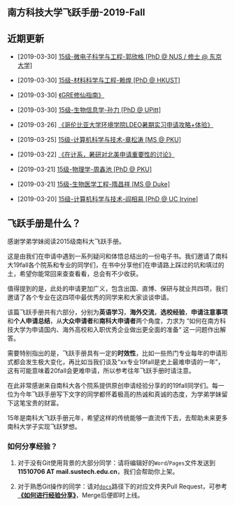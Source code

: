 ## 南方科技大学飞跃手册-2019-Fall

## 近期更新

  - [2019-03-30] [15级-微电子科学与工程-郭欣格 \[PhD @ NUS / 修士 @ 东京大学\]](个人申请总结/电子与电气工程系/微电子科学与工程/[SG_JP]-15-郭欣格.md)

  - [2019-03-30] [15级-材料科学与工程-赖煌 \[PhD @ HKUST\]](个人申请总结/材料科学与工程系/[HK]-15-赖煌.md)

  - [2019-03-30] [《GRE修仙指南》](英语学习/GRE/GRE修仙指南-15级-张孜晟.md)

  - [2019-03-30] [15级-生物信息学-孙力 \[PhD @ UPitt\]](个人申请总结/生物系/生物信息学/[US]-15-孙力.md)

  - [2019-03-26] [《哥伦比亚大学环境学院LDEO暑期实习申请攻略+体验》](海外交流/暑研/哥伦比亚大学环境学院LDEO暑期实习申请攻略+体验.md)

  - [2019-03-25] [15级-计算机科学与技术-章松涛 \[MS @ PKU\]](个人申请总结/计算机科学与工程系/[CN]-15-章松涛.md)

  - [2019-03-22] [《在计系，暑研对北美申请重要性的讨论》](海外交流/暑研/在计系，暑研对北美申请重要性的讨论.md)

  - [2019-03-21] [15级-物理学-周鑫池 \[PhD @ PKU\]](个人申请总结/物理系/物理学/[CN]-15-周鑫池.md)

  - [2019-03-21] [15级-生物医学工程-隋昌祥 \[MS @ Duke\]](个人申请总结/生物医学工程系/[US]-15-隋昌祥.md)

  - [2019-03-20] [15级-计算机科学与技术-阎相易 \[PhD @ UC Irvine\]](个人申请总结/计算机科学与工程系/[US]-15-阎相易.md)

## 飞跃手册是什么？

感谢学弟学妹阅读2015级南科大飞跃手册。

这是由我们在申请中遇到一系列疑问和体悟总结出的一份电子书。我们邀请了南科大19fall各个院系和专业的同学们，在书中分享他们在申请路上踩过的坑和填过的土，希望你能常回来查查看看，总会有不少收获。

值得提到的是，此处的申请更加广义，包含出国、直博、保研与就业共四项，我们邀请了各个专业在这四项中最优秀的同学来和大家谈谈申请。

该篇飞跃手册共有六部分，分别为**英语学习**，**海外交流**，**选校经验**，**申请注意事项**和**个人申请总结**，从**大众申请者**和**南科大申请者**两个角度，力求为 “如何在南方科技大学为申请国内、海外高校和入职优秀企业做出更全面的准备“ 这一问题作出解答。

需要特别指出的是，飞跃手册具有一定的**时效性**，比如一些热门专业每年的申请形式都会发生极大变化，再比如当我们谈及“xx专业19fall是史上最难申请的一年”，这有可能意味着20fall会更难申请，所以参考往年飞跃手册时请注意。

在此非常感谢来自南科大各个院系提供原创申请经验分享的的19fall同学们。每一位为今年飞跃手册写下文字的同学都怀着极高的热诚和真诚的态度，为学弟学妹留下这笔宝贵的财富。

15年是南科大飞跃手册元年，希望这样的传统能够一直流传下去，去帮助未来更多南科大学子实现飞跃梦想。

### 如何分享经验？

1. 对于没有Git使用背景的大部分同学：请将编辑好的`Word`/`Pages`文件发送到**11510706 AT mail.sustech.edu.cn**，我们会帮助你上架。

2. 对于熟悉Git操作的同学：请对[`docs`](https://github.com/SUSTech-Application/2019-Fall/tree/master/docs)路径下的对应文件夹Pull Request，可参考 **[《如何进行经验分享》](如何进行经验分享)**，Merge后便即时上线。
